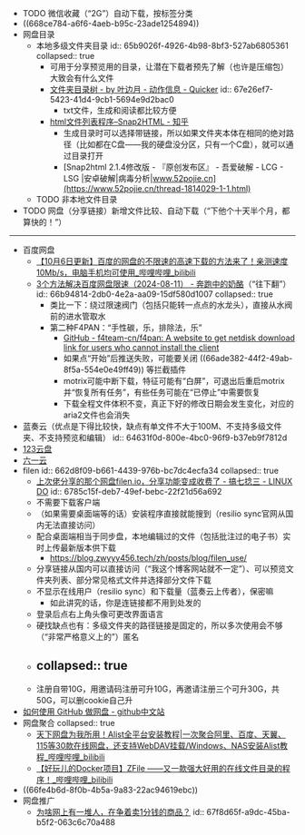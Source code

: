- TODO 微信收藏（“2G”）自动下载，按标签分类
- ((668ce784-a6f6-4aeb-b95c-23ade1254894))
- 网盘目录
	- 本地多级文件夹目录
	  id:: 65b9026f-4926-4b98-8bf3-527ab6805361
	  collapsed:: true
		- 可用于分享预览用的目录，让潜在下载者预先了解（也许是压缩包）大致会有什么文件
		- [文件夹目录树 - by 叶边月 - 动作信息 - Quicker](https://getquicker.net/Sharedaction)
		  id:: 67e26ef7-5423-41d4-9cb1-5694e9d2bac0
			- txt文件，生成和阅读都比较方便
		- [html文件列表程序–Snap2HTML - 知乎](https://zhuanlan.zhihu.com/p/64182872)
			- 生成目录时可以选择带链接，所以如果文件夹本体在相同的绝对路径（比如都在C盘——我的硬盘没分区，只有一个C盘），就可以通过目录打开
			- [Snap2html 2.1.4修改版 - 『原创发布区』 - 吾爱破解 - LCG - LSG |安卓破解|病毒分析|www.52pojie.cn](https://www.52pojie.cn/thread-1814029-1-1.html)
	- TODO 非本地文件目录
- TODO 网盘（分享链接）新增文件比较、自动下载（“下他个十天半个月，都算快的！”）
- ---
- 百度网盘
	- [【10月6日更新】百度的网盘的不限速的高速下载的方法来了！亲测速度10Mb/s，电脑手机均可使用_哔哩哔哩_bilibili](https://www.bilibili.com/video/BV17hxjz4E8U)
	- [3个方法解决百度网盘限速（2024-08-11） - 奔跑中的奶酪](https://www.runningcheese.com/baiduyun)（“往下翻”）
	  id:: 66b94814-2db0-4e2a-aa09-15df580d1007
	  collapsed:: true
		- 类比一下：绕过限速阀门（包括只能转一点点的水龙头），直接从水阀前的进水管取水
		- 第二种F4PAN：“手性碳，乐，排除法，乐”
			- [GitHub - f4team-cn/f4pan: A website to get netdisk download link for users who cannot install the client](https://github.com/f4team-cn/f4pan)
			- 如果点“开始”后推送失败，可能要关闭 ((66ade382-44f2-49ab-8f5a-554e0e49ff49)) 等拦截插件
			- motrix可能中断下载，特征可能有“白屏”，可退出后重启motrix并“恢复所有任务”，有些任务可能在“已停止”中需要恢复
			- 下载全程文件体积不变，真正下好的修改日期会发生变化，对应的aria2文件也会消失
- 蓝奏云（优点是下得比较快，缺点有单文件不大于100M、不支持多级文件夹、不支持预览和编辑）
  id:: 64631f0d-800e-4bc0-96f9-b37eb9f7812d
- [123云盘](https://www.123pan.com/login)
- [六一云](https://www.now61.com/)
- filen
  id:: 662d8f09-b661-4439-976b-bc7dc4ecfa34
  collapsed:: true
	- [上次佬分享的那个网盘filen.io，分享功能变成收费了 - 搞七捻三 - LINUX DO](https://linux.do/t/topic/262556)
	  id:: 6785c15f-deb7-49ef-bebc-22f21d56a692
	- 不需要下载客户端
	- （如果需要桌面端等的话）安装程序直接就能搜到（resilio sync官网从国内无法直接访问）
	- 配合桌面端相当于同步盘，本地编辑过的文件（包括批注过的电子书）实时上传最新版本供下载
		- https://blog.zwyyy456.tech/zh/posts/blog/filen_use/
	- 分享链接从国内可以直接访问（“我这个博客网站就不一定”）、可以预览文件夹列表、部分常见格式文件并选择部分文件下载
	- 不显示在线用户（resilio sync）和下载量（蓝奏云上传者），保密嘛
		- 如此讲究的话，你是连链接都不用到处发的
	- 登录后点右上角头像可更改界面语言
	- 硬找缺点也有：多级文件夹的路径链接是固定的，所以多次使用会不够（“非常严格意义上的”）匿名
	- collapsed:: true
	  ---
	- 注册自带10G，用邀请码注册可升10G，再邀请注册三个可升30G，共50G，可以删cookie自己升
- [如何使用 GitHub 做网盘 - github中文站](https://githubrsp.com/20158.html)
- 网盘聚合
  collapsed:: true
	- [天下网盘为我所用！Alist全平台安装教程|一次聚合阿里、百度、天翼、115等30款在线网盘，还支持WebDAV挂载/Windows、NAS安装Alist教程_哔哩哔哩_bilibili](https://www.bilibili.com/video/BV1mo4y1N7EP)
	- [【好玩儿的Docker项目】ZFile ——又一款强大好用的在线文件目录的程序！_哔哩哔哩_bilibili](https://www.bilibili.com/video/BV1Nr4y1J7Kj)
- ((66fe4b6d-8f0b-4b5a-9a83-22ac94619ebc))
- 网盘推广
	- [为啥网上有一堆人，在争着卖1分钱的商品？](https://mp.weixin.qq.com/s/hen8H5y7PJRMTnbpzEmPTQ)
	  id:: 67f8d65f-a9dc-45ba-b5f2-063c6c70a488